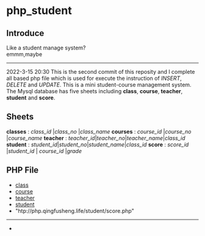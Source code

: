 # php_student

## Introduce

Like a student manage system?<br>emmm,maybe

<div>
<hr/>
</div>


2022-3-15 20:30
This is the second commit of this reposity and I complete all based php file which is used for execute the instruction of *INSERT*, *DELETE* and *UPDATE*.
This is a mini student-course management system. The Mysql database has five sheets including **class**, **course**, **teacher**, **student** and **score**.

## Sheets

**classes** : *class_id*     |*class_no*     |*class_name*
**courses** : *course_id* |*course_no*  |*course_name*
**teacher** : *teacher_id*|*teacher_no*|*teacher_name*|*class_id*
**student** : *student_id*|*student_no*|*student_name*|*class_id*
**score**   : *score_id*       |*student_id*  | *course_id*       |*grade*

## PHP File

- [class]("http://php.qingfusheng.life/student/classes.php")
- [course]("http://php.qingfusheng.life/student/course.php")
- [teacher]("http://php.qingfusheng.life/student/teacher.php")
- [student]("http://php.qingfusheng.life/student/student.php")
- "htp://php.qingfusheng.life/student/score.php"

<div>
<hr/>
</div>

- 
  

